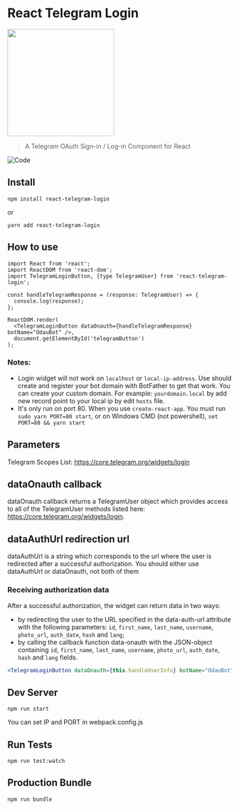 # React Telegram Login
<img src="https://i.imgur.com/73cXluE.png" width="240" heigth="auto" />

> A Telegram OAuth Sign-in / Log-in Component for React

![Code](https://i.imgur.com/PYyCD3w.png)

## Install

```
npm install react-telegram-login
```

or

```
yarn add react-telegram-login
```

## How to use

```tsx
import React from 'react';
import ReactDOM from 'react-dom';
import TelegramLoginButton, {type TelegramUser} from 'react-telegram-login';
 
const handleTelegramResponse = (response: TelegramUser) => {
  console.log(response);
};
 
ReactDOM.render(
  <TelegramLoginButton dataOnauth={handleTelegramResponse} botName="OdauBot" />,
  document.getElementById('telegramButton')
);
```
### Notes:
- Login widget will not work on `localhost` or `local-ip-address`. Use should create and register your bot domain with BotFather to get that work. You can create your custom domain. For example: `yourdomain.local` by add new record point to your local ip by edit `hosts` file.
- It's only run on port 80. When you use `create-react-app`. You must run `sudo yarn PORT=80 start`, or on Windows CMD (not powershell), `set PORT=80 && yarn start`

## Parameters

Telegram Scopes List: https://core.telegram.org/widgets/login

## dataOnauth callback

dataOnauth callback returns a TelegramUser object which provides access
to all of the TelegramUser methods listed here: https://core.telegram.org/widgets/login.

## dataAuthUrl redirection url

dataAuthUrl is a string which corresponds to the url where the user is redirected after a successful authorization. You should either use dataAuthUrl or dataOnauth, not both of them

### Receiving authorization data
After a successful authorization, the widget can return data in two ways:

* by redirecting the user to the URL specified in the data-auth-url attribute with the following parameters: 
`id`, `first_name`, `last_name`, `username`, `photo_url`, `auth_date`, `hash` and `lang`;
* by calling the callback function data-onauth with the JSON-object containing `id`, `first_name`, `last_name`, `username`, `photo_url`, `auth_date`, `hash` and `lang` fields.

```jsx
<TelegramLoginButton dataOnauth={this.handleUserInfo} botName="OdauBot" />
```

## Dev Server

```
npm run start
```
You can set IP and PORT in webpack.config.js

## Run Tests

```
npm run test:watch
```

## Production Bundle

```
npm run bundle
```
